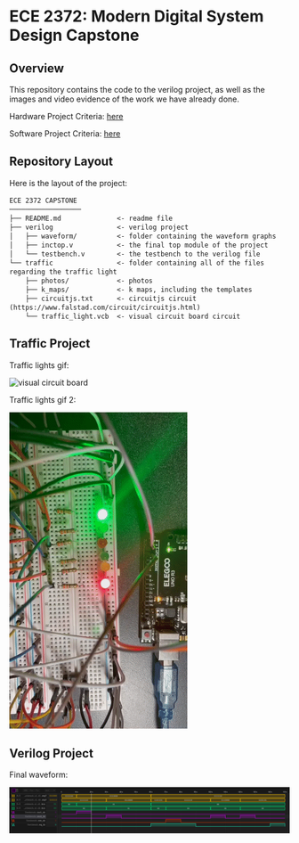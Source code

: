 # ECE 2372: Modern Digital System Design Capstone

## Overview
This repository contains the code to the verilog project, as well as the images and video evidence of the work we have already done.

Hardware Project Criteria: [here](https://links.shellfish.racing/-WPqNnPAbBD)

Software Project Criteria: [here](https://links.shellfish.racing/-6WxszyVYi7)

## Repository Layout

Here is the layout of the project:
```text
ECE 2372 CAPSTONE
──────────────────
├── README.md              <- readme file
├── verilog                <- verilog project
│   ├── waveform/          <- folder containing the waveform graphs
│   ├── inctop.v           <- the final top module of the project
│   └── testbench.v        <- the testbench to the verilog file
└── traffic                <- folder containing all of the files regarding the traffic light
    ├── photos/            <- photos
    ├── k_maps/            <- k maps, including the templates
    ├── circuitjs.txt      <- circuitjs circuit (https://www.falstad.com/circuit/circuitjs.html)
    └── traffic_light.vcb  <- visual circuit board circuit
```
## Traffic Project
Traffic lights gif:

![visual circuit board](traffic/photos/circuit_2.gif?raw=true "vcb")

Traffic lights gif 2:

![irl photo](traffic/photos/circuit_3.gif?raw=true "real")


## Verilog Project

Final waveform:

![final waveform](verilog/waveform/waveform_5.png?raw=true "verilog")
